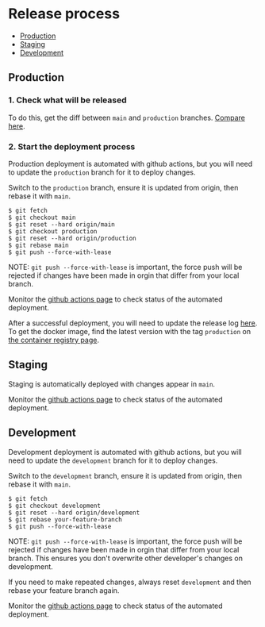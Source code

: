 # Release process

- [Production](#production)
- [Staging](#staging)
- [Development](#development)

## Production

### 1. Check what will be released

To do this, get the diff between `main` and `production` branches. [Compare here](https://github.com/DFE-Digital/buy-for-your-school/compare/production...main).

### 2. Start the deployment process

Production deployment is automated with github actions, but you will need to update the `production` branch for it to deploy changes.

Switch to the `production` branch, ensure it is updated from origin, then rebase it with `main`.

```
$ git fetch
$ git checkout main
$ git reset --hard origin/main
$ git checkout production
$ git reset --hard origin/production
$ git rebase main
$ git push --force-with-lease
```

NOTE: `git push --force-with-lease` is important, the force push will be rejected if changes have been made in orgin that differ from your local branch.

Monitor the [github actions page](https://github.com/DFE-Digital/buy-for-your-school/actions/workflows/ci-full-pipeline.yml) to check status of the automated deployment.

After a successful deployment, you will need to update the release log [here](https://dfedigital.atlassian.net/wiki/spaces/GHBFS/pages/3535732763/Development+Release+log). 
To get the docker image, find the latest version with the tag `production` on [the container registry page](https://github.com/DFE-Digital/buy-for-your-school/pkgs/container/buy-for-your-school). 

## Staging

Staging is automatically deployed with changes appear in `main`.

Monitor the [github actions page](https://github.com/DFE-Digital/buy-for-your-school/actions/workflows/ci-full-pipeline.yml) to check status of the automated deployment.

## Development

Development deployment is automated with github actions, but you will need to update the `development` branch for it to deploy changes.

Switch to the `development` branch, ensure it is updated from origin, then rebase it with `main`.

```
$ git fetch
$ git checkout development
$ git reset --hard origin/development
$ git rebase your-feature-branch
$ git push --force-with-lease
```

NOTE: `git push --force-with-lease` is important, the force push will be rejected if changes have been made in orgin that differ from your local branch. This ensures you don't overwrite other developer's changes on development.

If you need to make repeated changes, always reset `development` and then rebase your feature branch again.

Monitor the [github actions page](https://github.com/DFE-Digital/buy-for-your-school/actions/workflows/ci-full-pipeline.yml) to check status of the automated deployment.
